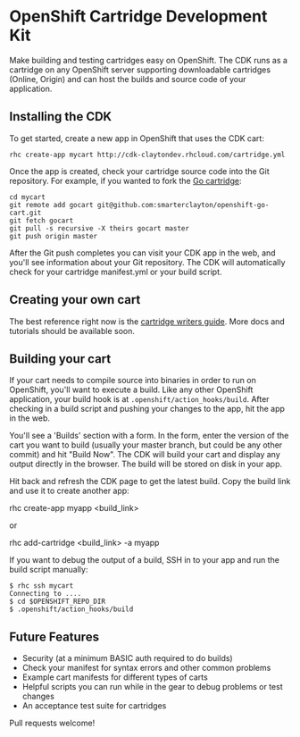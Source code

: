 # OpenShift Cartridge Development Kit

Make building and testing cartridges easy on OpenShift.  The CDK runs as a cartridge on any OpenShift server supporting downloadable cartridges (Online, Origin) and can host the builds and source code of your application.

## Installing the CDK

To get started, create a new app in OpenShift that uses the CDK cart:

    rhc create-app mycart http://cdk-claytondev.rhcloud.com/cartridge.yml
    
Once the app is created, check your cartridge source code into the Git repository.  For example, if you wanted to fork the [Go cartridge](https://github.com/smarterclayton/openshift-go-cart):

    cd mycart
    git remote add gocart git@github.com:smarterclayton/openshift-go-cart.git
    git fetch gocart
    git pull -s recursive -X theirs gocart master
    git push origin master
    
After the Git push completes you can visit your CDK app in the web, and you'll see information about your Git repository.  The CDK will automatically check for your cartridge manifest.yml or your build script.

## Creating your own cart

The best reference right now is the [cartridge writers guide](https://github.com/openshift/origin-server/blob/master/node/README.writing_cartridges.md).  More docs and tutorials should be available soon.

## Building your cart

If your cart needs to compile source into binaries in order to run on OpenShift, you'll want to execute a build. Like any other OpenShift application, your build hook is at <code>.openshift/action_hooks/build</code>. After checking in a build script and pushing your changes to the app, hit the app in the web. 

You'll see a 'Builds' section with a form.  In the form, enter the version of the cart you want to build (usually your master branch, but could be any other commit) and hit "Build Now".  The CDK will build your cart and display any output directly in the browser.  The build will be stored on disk in your app. 

Hit back and refresh the CDK page to get the latest build. Copy the build link and use it to create another app:

   rhc create-app myapp <build_link>
   
or

   rhc add-cartridge <build_link> -a myapp

If you want to debug the output of a build, SSH in to your app and run the build script manually:

    $ rhc ssh mycart
    Connecting to ....
    $ cd $OPENSHIFT_REPO_DIR
    $ .openshift/action_hooks/build

## Future Features

* Security (at a minimum BASIC auth required to do builds)
* Check your manifest for syntax errors and other common problems
* Example cart manifests for different types of carts
* Helpful scripts you can run while in the gear to debug problems or test changes
* An acceptance test suite for cartridges

Pull requests welcome!
